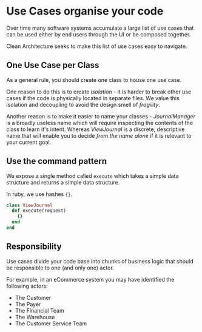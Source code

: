 # Use Cases organise your code

Over time many software systems accumulate a large list of use cases that can be used either by end users through the UI or be composed together.

Clean Architecture seeks to make this list of use cases easy to navigate.

## One Use Case per Class

As a general rule, you should create one class to house one use case.

One reason to do this is to create _isolation_ - it is harder to break other use cases if the code is physically located in separate files.
We value this isolation and decoupling to avoid the design smell of _fragility_.

Another reason is to make it easier to name your classes - _JournalManager_ is a broadly useless name which will require inspecting the contents of the class to learn it's intent.
Whereas _ViewJournal_ is a discrete, descriptive name that will enable you to decide _from the name alone_ if it is relevant to your current goal.

## Use the command pattern

We expose a single method called `execute` which takes a simple data structure and returns a simple data structure.

In ruby, we use hashes `{}`.

```ruby
class ViewJournal
  def execute(request)
    {}
  end
end
```

## Responsibility

Use cases divide your code base into chunks of business logic that should be responsible to one (and only one) actor.

For example, in an eCommerce system you may have identified the following actors:

- The Customer
- The Payer
- The Financial Team
- The Warehouse
- The Customer Service Team

